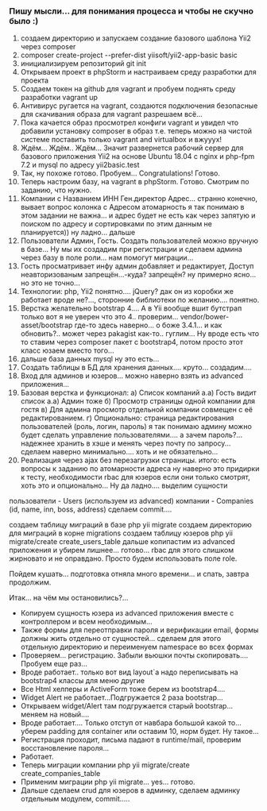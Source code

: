### Пишу мысли... для понимания процесса и чтобы не скучно было :)
1) создаем директорию и запускаем создание базового шаблона Yii2 через composer 
2) composer create-project --prefer-dist yiisoft/yii2-app-basic basic
3) инициализируем репозиторий git init
4) Открываем проект в phpStorm и настраиваем среду разработки для проекта
5) Создаем токен на github для vagrant  и пробуем поднять среду разработки vagrant up
6) Антивирус ругается на vagrant, создаются подключения безопасные для скачивания образа для vagrant
разрешаем всё...
7) Пока качается образ просмотрел конфиги vagrant и увидел что добавили установку composer в образ
т.е. теперь можно на чистой системе поставить только vagrant and virtualbox  и вжууух!
8) Ждём... Ждём.. Ждём... Значит развернется рабочий сервер для базового приложения Yii2
на основе Ubuntu 18.04 с nginx и php-fpm 7.2 и mysql по адресу yii2basic.test
9) Так, ну похоже готово. Пробуем... Congratulations! Готово.
10) Теперь настроим базу, на vagrant в phpStorm. Готово. Смотрим по заданию, что нужно.
11) Компании с Названием ИНН Ген.директор Адрес... странно конечно, вывает вопрос колонка с Адресом
    атомарность я так понимаю в этом задании не важна... и адрес будет не есть как через запятую
    и поиском по адресу и сортировками по этим данным не планируется)) ну ладно... дальше
12) Пользователи Админ, Гость. Создать пользователей можно вручную в базе... Ну мы их создадим при регистрации и сделаем админа через базу в поле роли...
    нам помогут миграции...
13) Гость просматривает инфу админ добавляет и редактирует, Доступ неавторизованым запрещён...-куда?
    запрещён? ну примерно ясно... но это не точно...
14) Технологии: php, Yii2 понятно.... jQuery? дак он из коробки же работает вроде не?..., сторонние библиотеки по желанию.... понятно.
15) Верстка желательно bootstrap 4.... А в Yii вообще вшит бутстрап только вот я не уверен что это 4..
    проверим... vendor/bower-asset/bootstrap где-то здесь наверно... о боже 3.4.1... и как обновить?..
    может через pakagist как-то.. гуглим... Ну вроде есть что то ставим через composer пакет с 
    bootstrap4, потом просто этот класс юзаем вместо того...
16) дальше база данных mysql ну это есть...    
17) Создать таблицы в БД для хранения данных.... круто... создадим....
18) Вход для админов и юзеров... можно наверно взять из advanced приложения...
19) Базовая верстка и функционал:
    а) Список компаний 
        a.a) Гость видит список 
        а.а) Админ тоже
    б) Просмотр страницы одной компании для гостя
    в) Для админа просмотр отдельной компании совмещен с её редактированием.
    г) Опционально: страница редактирования пользователей (роль, логин, пароль)
        я так понимаю админу можно будет сделать управление пользователями....
        а зачем пароль?... надежнее хранить в хэше и менять через почту по запросу...
        сделаем наверно минимально.... хоть и не обязательно...
20) Реализация через ajax без перезагрузки страницы.
итого: есть вопросы к заданию по атомарности адреса ну наверно это придирки к тесту, необходимости rbac для юзеров если они только смотрят, хоть это и опционально... Ну да ладно.... выделим сущности    

пользователи - Users (используем из advanced)
компании     - Companies (id, name, inn, boss, address)
сделаем commit.... 

создаем таблицу миграций в базе php yii migrate
создаем директорию для миграций в корне migrations
создаем таблицу юзеров php yii migrate/create create_users_table
дальше копипастим из advanced приложения и убирем лишнее... готово... 
rbac для этого слишком жирновато и не оправдано. Просто будем использовать поле role.

Пойдем кушать... подготовка отняла много времени... и спать, завтра продолжим.

Итак... на чём мы остановились?...
- Копируем сущность юзера из advanced приложения вместе с контроллером и всем необходимым...
- Также формы для переотправки пароля и верификации email, формы должны жить отдельно от 
  сущностей... сделаем для этого отдельную директорию и переименуем namespace во всех формах
- Проверяем... регистрацию. Забыли вьюшки почты скопировать.... Пробуем еще раз...
- Вроде работает.. только вот вид layout`a надо переписывать на bootstrap4 классы для меню другие
- Все Html хелперы и ActiveForm тоже берем из bootstrap4....
- Widget Alert не работает...Подгружается 2 раза bootstrap... 
- Открываем widget/Alert там подгружается старый bootstrap... меняем на новый....
- Вроде работает.... Только отступ от навбара большой какой то... уберем padding для container 
или оставим 10, норм будет. Ну такое... 
- Регистрация проходит, письма падают в runtime/mail, проверим восстановление пароля...
- Работает.
- Теперь миграции компании php yii migrate/create create_companies_table
- Применим миграции php yii migrate... yes... готово.
- Дальше сделаем crud для юзеров в админку, сделаем админку отдельным модулем, commit.....

